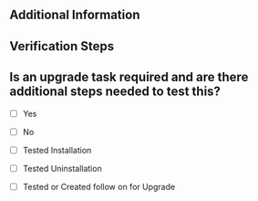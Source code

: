 ## Additional Information
<!-- Add any additional information needed. Such as the Jira or GH issue this PR relates to or any other context you feel is necessary.) -->

## Verification Steps
<!--
Add the steps required to check this change. Following an example.

1. Go to `XX >> YY >> SS`
2. Create a new item `N` with the info `X`
3. Try to edit this item
4. Check if in the left menu the feature X is not so long present.
-->

## Is an upgrade task required and are there additional steps needed to test this?
<!-- If there is an upgrade required, either outline the steps to test it or link to the issue for the upgrade -->

- [ ] Yes
- [ ] No






- [ ] Tested Installation
- [ ] Tested Uninstallation
- [ ] Tested or Created follow on for Upgrade
